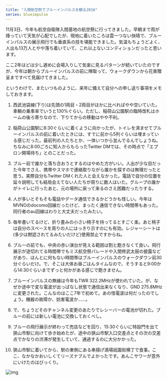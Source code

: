 ```yaml
---
title: "入間航空祭でブルーインパルスを観る2016"
series: blueimpulse
---
```


11月3日、今年も航空自衛隊入間基地の航空祭に行ってきました。早朝まで雨が降っていて天気が心配でしたが、現地に着いたころは雲一つない快晴で、ブルーインパルスの展示飛行でも垂直系の技を堪能できました。気温もちょうどよく、人出も13万人とやや落ち着いていて、これ以上ないコンディションだったと思います。

ここ2年ほどは少し遅めに会場入りして気楽に見るパターンが続いていたのですが、今年は朝からブルーインパルスの前に陣取って、ウォークダウンから花束贈呈まですべて見届けてきました。

というわけで、またいつものように、来年に備えて自分への申し送り事項をメモしておきます。

1. 西武池袋線(下り)は先頭の1両目・2両目がほかに比べればやや空いていた。車輌の乗車率でいうと130%ぐらい。ただし、稲荷山公園駅の臨時改札はホームの後ろ寄りなので、下りてからの移動はやや不利。

1. 稲荷山公園駅に8:30ぐらいに着くように向かったが、トイレを済ませてブルーインパルスの前に着いたときには、すでに前から5列ぐらいは埋まっている感じだった。最前列の人たちとか、一体いつから並んでるんでしょうね。ちなみに8:00ごろに知人からもらったTwitter DMでは、その時点で「エプロン開場待ち」とのことだった。

1. ブルー前で誰かと落ち合おうとするのはやめた方がいい。人出が少な目だった今年でさえ、携帯やスマホで連絡取りながら誰かを探すのは無理だったと思う。実際自分もTwitter DMくれた人と会えなかった。電話で自分の位置を延々説明しても結局会えてない人たちが周りに数人はいた。グループの誰かがトイレに行ったあと、元の場所に戻って来るのさえ困難だったりする。

1. 人が多いとそもそも電話やデータ通信できるかどうかも怪しい。今年はMVNOのdocomo回線だったけど、まったく通信できない時間帯もあった。同行者のau回線はわりと大丈夫だったみたい。

1. 毎年書いてるけど、折り畳みの小さい椅子を持ってるとすごく楽。あと椅子は自分のスペースを周りの人にはっきり示すのにも有効。レジャーシートは(多少は黙認されてるみたいだけど)使用禁止ですからね。

1. ブルーの前でも、中央の赤い演台が見える範囲は割と飽きなくて良い。飛行展示が途切れてる時間帯でもミス航空祭パレードや入間修武太鼓の披露などがあり、ほんとに何もない時間帯はブルーインパルスのウォークダウン前30分ぐらいだけ。で、そこは大体お昼ごはんタイムなので、そうすると9:00から14:30ぐらいまでずっと何かがある感じで飽きません。

1. ブルーインパルスの無線は今年もTWR 322.2MHzが使われていた。が、なぜか途中で変な電波が出っぱなし状態で通信出来なくなり、GND 275.8MHzに変更された。こんなのはここ7年で初めて。あの怪電波は何だったのでしょう。機器の故障か、妨害電波か……。

1. で、ちょうどそのチャンネル変更のあたりでレシーバーの電池が切れた。ブルーの前には新しい電池に交換しておくべし。

1. ブルーの飛行展示が終わって売店などを回り、15:30ぐらいに特設門を出て狭山市駅に向けて歩き始めたが、途中の狭山市駅入口交差点とその次の交差点でかなりの渋滞が発生していて、通過するのに大分かかった。

1. 狭山市駅に着いてから、駅の東側にある串揚げ酒場祇園街横丁で食事。ここ、なかなかおいしくてリーズナブルでよかったです。あんこサワーが意外にいけたのはびっくり。

![img](img/20161106-001.jpg)
